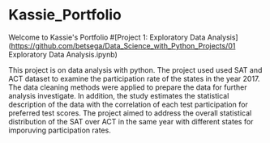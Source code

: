 # Kassie_Portfolio
Welcome to Kassie's Portfolio
#[Project 1: Exploratory Data Analysis](https://github.com/betsega/Data_Science_with_Python_Projects/01 Exploratory Data Analysis.ipynb) 

This project is on data analysis with python. The project used used SAT and ACT dataset to examine the participation rate of the states in the year 2017.
The data cleaning methods were applied to prepare the data for further analysis investigate. 
In addition, the study estimates the statistical description of the data with the correlation of each test participation for preferred test scores.
The project aimed to address the overall statistical distribution of the SAT over ACT in the same year with different states for imporuving participation rates.
